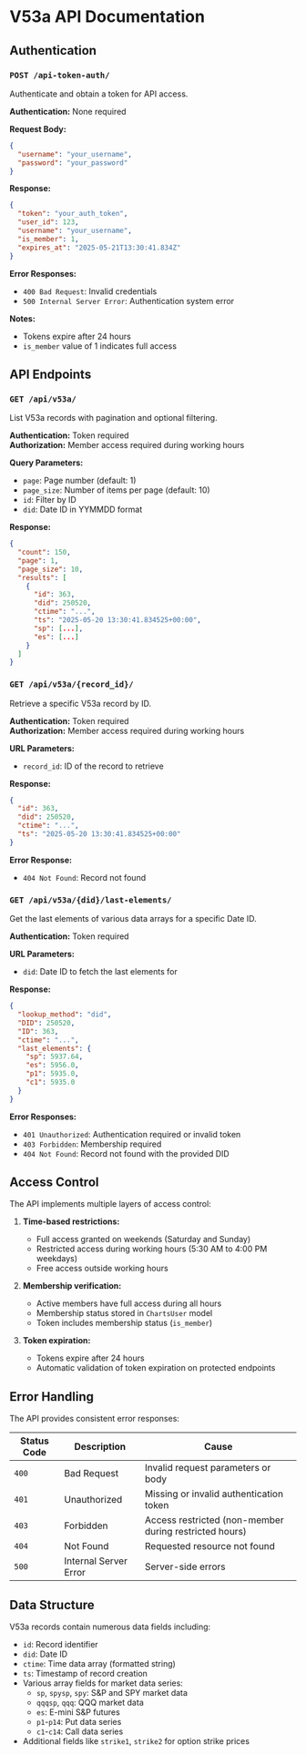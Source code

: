 # V53a API Documentation

## Authentication

### `POST /api-token-auth/`

Authenticate and obtain a token for API access.

**Authentication:** None required

**Request Body:**
```json
{
  "username": "your_username",
  "password": "your_password"
}
```

**Response:**
```json
{
  "token": "your_auth_token",
  "user_id": 123,
  "username": "your_username",
  "is_member": 1,
  "expires_at": "2025-05-21T13:30:41.834Z"
}
```

**Error Responses:**
- `400 Bad Request`: Invalid credentials
- `500 Internal Server Error`: Authentication system error

**Notes:**
- Tokens expire after 24 hours
- `is_member` value of 1 indicates full access

## API Endpoints

### `GET /api/v53a/`

List V53a records with pagination and optional filtering.

**Authentication:** Token required  
**Authorization:** Member access required during working hours

**Query Parameters:**
- `page`: Page number (default: 1)
- `page_size`: Number of items per page (default: 10)
- `id`: Filter by ID
- `did`: Date ID in YYMMDD format

**Response:**
```json
{
  "count": 150,
  "page": 1,
  "page_size": 10,
  "results": [
    {
      "id": 363,
      "did": 250520,
      "ctime": "...",
      "ts": "2025-05-20 13:30:41.834525+00:00",
      "sp": [...],
      "es": [...]
    }
  ]
}
```

### `GET /api/v53a/{record_id}/`

Retrieve a specific V53a record by ID.

**Authentication:** Token required  
**Authorization:** Member access required during working hours

**URL Parameters:**
- `record_id`: ID of the record to retrieve

**Response:**
```json
{
  "id": 363,
  "did": 250520,
  "ctime": "...",
  "ts": "2025-05-20 13:30:41.834525+00:00"
}
```

**Error Response:**
- `404 Not Found`: Record not found

### `GET /api/v53a/{did}/last-elements/`

Get the last elements of various data arrays for a specific Date ID.

**Authentication:** Token required

**URL Parameters:**
- `did`: Date ID to fetch the last elements for

**Response:**
```json
{
  "lookup_method": "did",
  "DID": 250520,
  "ID": 363,
  "ctime": "...",
  "last_elements": {
    "sp": 5937.64,
    "es": 5956.0,
    "p1": 5935.0,
    "c1": 5935.0
  }
}
```

**Error Responses:**
- `401 Unauthorized`: Authentication required or invalid token
- `403 Forbidden`: Membership required
- `404 Not Found`: Record not found with the provided DID

## Access Control

The API implements multiple layers of access control:

1. **Time-based restrictions:**
   - Full access granted on weekends (Saturday and Sunday)
   - Restricted access during working hours (5:30 AM to 4:00 PM weekdays)
   - Free access outside working hours

2. **Membership verification:**
   - Active members have full access during all hours
   - Membership status stored in `ChartsUser` model
   - Token includes membership status (`is_member`)

3. **Token expiration:**
   - Tokens expire after 24 hours
   - Automatic validation of token expiration on protected endpoints

## Error Handling

The API provides consistent error responses:

| Status Code | Description | Cause |
|-------------|-------------|-------|
| `400` | Bad Request | Invalid request parameters or body |
| `401` | Unauthorized | Missing or invalid authentication token |
| `403` | Forbidden | Access restricted (non-member during restricted hours) |
| `404` | Not Found | Requested resource not found |
| `500` | Internal Server Error | Server-side errors |

## Data Structure

V53a records contain numerous data fields including:

- `id`: Record identifier
- `did`: Date ID 
- `ctime`: Time data array (formatted string)
- `ts`: Timestamp of record creation
- Various array fields for market data series:
  - `sp`, `spysp`, `spy`: S&P and SPY market data
  - `qqqsp`, `qqq`: QQQ market data
  - `es`: E-mini S&P futures
  - `p1`-`p14`: Put data series
  - `c1`-`c14`: Call data series
- Additional fields like `strike1`, `strike2` for option strike prices
